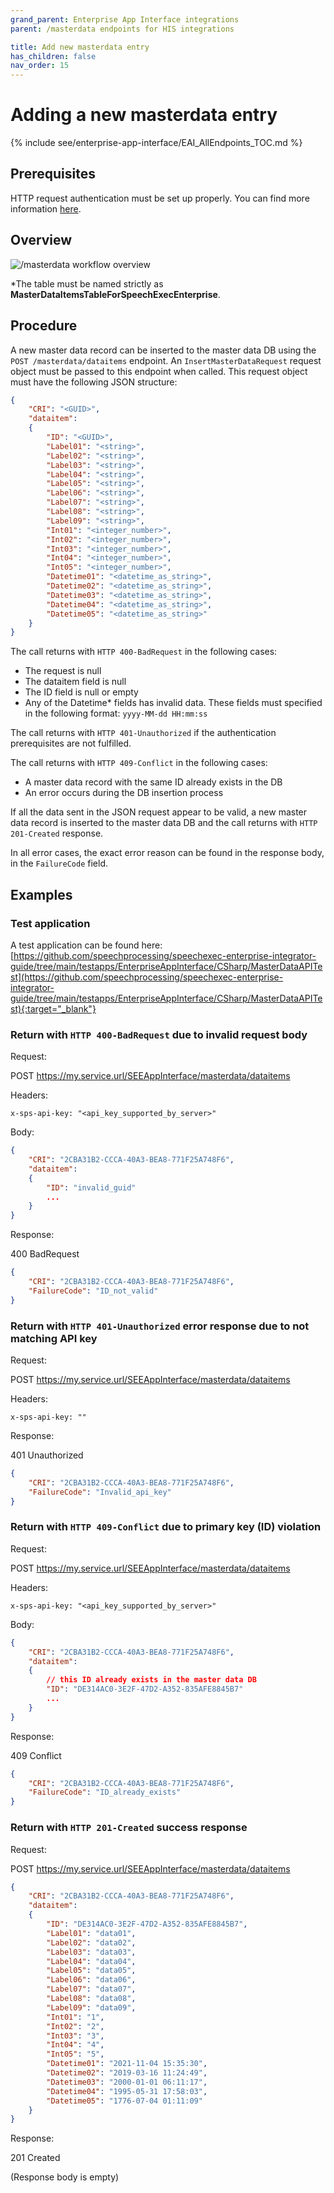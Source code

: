 ```yaml
---
grand_parent: Enterprise App Interface integrations
parent: /masterdata endpoints for HIS integrations

title: Add new masterdata entry
has_children: false
nav_order: 15
---
```


# Adding a new masterdata entry
{% include see/enterprise-app-interface/EAI_AllEndpoints_TOC.md %}

## Prerequisites

HTTP request authentication must be set up properly.
You can find more information [here](./10_MasterDataAuthentication.md).

## Overview

![/masterdata workflow overview](static/images/diagrams/EAI_MasterData_NewDataInsert.png)

*The table must be named strictly as **MasterDataItemsTableForSpeechExecEnterprise**.

## Procedure

A new master data record can be inserted to the master data DB using the `POST /masterdata/dataitems` endpoint. An `InsertMasterDataRequest` request object must be passed to this endpoint when called. This request object must have the following JSON structure:

``` json	
{
    "CRI": "<GUID>",
    "dataitem": 
    {
        "ID": "<GUID>",
        "Label01": "<string>",
        "Label02": "<string>",
        "Label03": "<string>",
        "Label04": "<string>",
        "Label05": "<string>",
        "Label06": "<string>",
        "Label07": "<string>",
        "Label08": "<string>",
        "Label09": "<string>",
        "Int01": "<integer_number>",
        "Int02": "<integer_number>",
        "Int03": "<integer_number>",
        "Int04": "<integer_number>",
        "Int05": "<integer_number>",
        "Datetime01": "<datetime_as_string>",
        "Datetime02": "<datetime_as_string>",
        "Datetime03": "<datetime_as_string>",
        "Datetime04": "<datetime_as_string>",
        "Datetime05": "<datetime_as_string>"
    }
}
```

The call returns with `HTTP 400-BadRequest` in the following cases:

- The request is null
- The dataitem field is null
- The ID field is null or empty
- Any of the Datetime* fields has invalid data. These fields must specified in the following format: `yyyy-MM-dd HH:mm:ss`

The call returns with `HTTP 401-Unauthorized` if the authentication prerequisites are not fulfilled.

The call returns with `HTTP 409-Conflict` in the following cases:

- A master data record with the same ID already exists in the DB
- An error occurs during the DB insertion process

If all the data sent in the JSON request appear to be valid, a new master data record is inserted to the master data DB and the call returns with `HTTP 201-Created` response.

In all error cases, the exact error reason can be found in the response body, in the `FailureCode` field.

## Examples

### Test application
A test application can be found here:
[https://github.com/speechprocessing/speechexec-enterprise-integrator-guide/tree/main/testapps/EnterpriseAppInterface/CSharp/MasterDataAPITest](https://github.com/speechprocessing/speechexec-enterprise-integrator-guide/tree/main/testapps/EnterpriseAppInterface/CSharp/MasterDataAPITest){:target="_blank"}

### Return with `HTTP 400-BadRequest` due to invalid request body

Request:

POST https://my.service.url/SEEAppInterface/masterdata/dataitems

Headers:
```
x-sps-api-key: "<api_key_supported_by_server>"
```

Body:
``` json
{
    "CRI": "2CBA31B2-CCCA-40A3-BEA8-771F25A748F6",
    "dataitem": 
    {
        "ID": "invalid_guid"
        ...
    }
}
```

Response:

400 BadRequest
``` json
{
    "CRI": "2CBA31B2-CCCA-40A3-BEA8-771F25A748F6",
    "FailureCode": "ID_not_valid"
}
```

### Return with `HTTP 401-Unauthorized` error response due to not matching API key

Request:

POST https://my.service.url/SEEAppInterface/masterdata/dataitems

Headers:
```
x-sps-api-key: ""
```

Response:

401 Unauthorized
``` json
{
    "CRI": "2CBA31B2-CCCA-40A3-BEA8-771F25A748F6",
    "FailureCode": "Invalid_api_key"
}
```

### Return with `HTTP 409-Conflict` due to primary key (ID) violation

Request:

POST https://my.service.url/SEEAppInterface/masterdata/dataitems

Headers:
```
x-sps-api-key: "<api_key_supported_by_server>"
```

Body:
``` json
{
    "CRI": "2CBA31B2-CCCA-40A3-BEA8-771F25A748F6",
    "dataitem": 
    {
        // this ID already exists in the master data DB
        "ID": "DE314AC0-3E2F-47D2-A352-835AFE8845B7"
        ...
    }
}
```

Response:

409 Conflict
``` json
{
    "CRI": "2CBA31B2-CCCA-40A3-BEA8-771F25A748F6",
    "FailureCode": "ID_already_exists"
}
```

### Return with `HTTP 201-Created` success response

Request:

POST https://my.service.url/SEEAppInterface/masterdata/dataitems
``` json	
{
    "CRI": "2CBA31B2-CCCA-40A3-BEA8-771F25A748F6",
    "dataitem": 
    {
        "ID": "DE314AC0-3E2F-47D2-A352-835AFE8845B7",
        "Label01": "data01",
        "Label02": "data02",
        "Label03": "data03",
        "Label04": "data04",
        "Label05": "data05",
        "Label06": "data06",
        "Label07": "data07",
        "Label08": "data08",
        "Label09": "data09",
        "Int01": "1",
        "Int02": "2",
        "Int03": "3",
        "Int04": "4",
        "Int05": "5",
        "Datetime01": "2021-11-04 15:35:30",
        "Datetime02": "2019-03-16 11:24:49",
        "Datetime03": "2000-01-01 06:11:17",
        "Datetime04": "1995-05-31 17:58:03",
        "Datetime05": "1776-07-04 01:11:09"
    }
}
```

Response:

201 Created

(Response body is empty)
